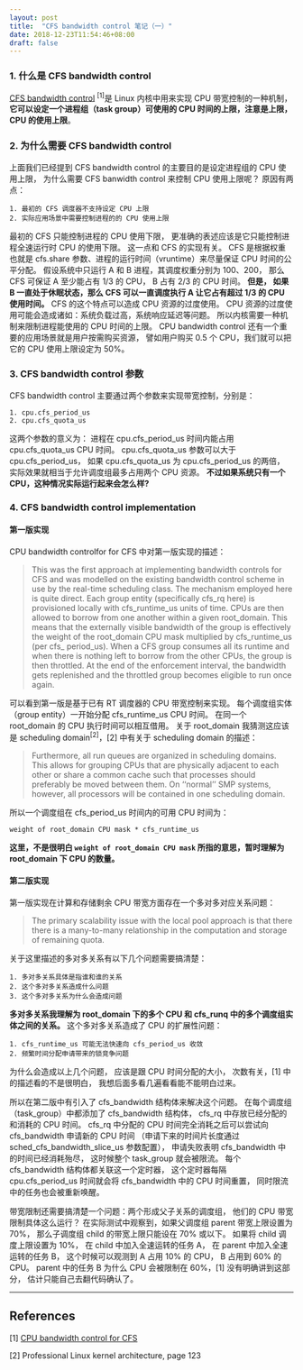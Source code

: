 ```yaml
---
layout: post
title:  "CFS bandwidth control 笔记（一）"
date: 2018-12-23T11:54:46+08:00
draft: false
---
```


### 1. 什么是 CFS bandwidth control

[CFS bandwidth control](https://www.kernel.org/doc/Documentation/scheduler/sched-bwc.txt) <sup>[1]</sup>是 Linux 内核中用来实现 CPU 带宽控制的一种机制，
**它可以设定一个进程组（task group）可使用的 CPU 时间的上限，注意是上限， CPU 的使用上限**。

### 2. 为什么需要 CFS bandwidth control

上面我们已经提到 CFS bandwidth control 的主要目的是设定进程组的 CPU 使用上限，
为什么需要 CFS banwidth control 来控制 CPU 使用上限呢？
原因有两点：

    1. 最初的 CFS 调度器不支持设定 CPU 上限
    2. 实际应用场景中需要控制进程的的 CPU 使用上限

最初的 CFS 只能控制进程的 CPU 使用下限，
更准确的表述应该是它只能控制进程全速运行时 CPU 的使用下限。
这一点和 CFS 的实现有关。
CFS 是根据权重也就是 cfs.share 参数、进程的运行时间（vruntime）来尽量保证 CPU 时间的公平分配。
假设系统中只运行 A 和 B 进程，其调度权重分别为 100、200，
那么 CFS 可保证 A 至少能占有 1/3 的 CPU，
B 占有 2/3 的 CPU 时间。
**但是， 如果 B 一直处于休眠状态，那么 CFS 可以一直调度执行 A 让它占有超过 1/3 的 CPU 使用时间。**
CFS 的这个特点可以造成 CPU 资源的过度使用。
CPU 资源的过度使用可能会造成诸如：系统负载过高，系统响应延迟等问题。
所以内核需要一种机制来限制进程能使用的 CPU 时间的上限。
CPU bandwidth control 还有一个重要的应用场景就是用户按需购买资源，
譬如用户购买 0.5 个 CPU，我们就可以把它的 CPU 使用上限设定为 50%。

### 3. CFS bandwidth control 参数

CFS bandwidth control 主要通过两个参数来实现带宽控制，分别是：

    1. cpu.cfs_period_us
    2. cpu.cfs_quota_us

这两个参数的意义为：
进程在 cpu.cfs_period_us 时间内能占用 cpu.cfs_quota_us CPU 时间。
cpu.cfs_quota_us 参数可以大于 cpu.cfs_period_us，
如果 cpu.cfs_quota_us 为 cpu.cfs_period_us 的两倍，
实际效果就相当于允许调度组最多占用两个 CPU 资源。
**不过如果系统只有一个 CPU，这种情况实际运行起来会怎么样?**

### 4. CFS bandwidth control implementation

#### 第一版实现

CPU bandwidth controlfor for CFS 中对第一版实现的描述：

>This was the first approach at implementing bandwidth
controls for CFS and was modelled on the existing bandwidth
control scheme in use by the real-time
scheduling class. The mechanism employed here is
quite direct. Each group entity (specifically cfs_rq
here) is provisioned locally with cfs_runtime_us
units of time. CPUs are then allowed to borrow from
one another within a given root_domain. This
means that the externally visible bandwidth of the group
is effectively the weight of the root_domain CPU
mask multiplied by cfs_runtime_us (per cfs_
period_us). When a CFS group consumes all its
runtime and when there is nothing left to borrow from
the other CPUs, the group is then throttled. At the end
of the enforcement interval, the bandwidth gets replenished
and the throttled group becomes eligible to run once again.

可以看到第一版是基于已有 RT 调度器的 CPU 带宽控制来实现。
每个调度组实体（group entity）一开始分配 cfs_runtime_us CPU 时间。
在同一个 root_domain 的 CPU 执行时间可以相互借用。
关于 root_domain 我猜测这应该是 scheduling domain<sup>[2]</sup>，[2] 中有关于 scheduling domain 的描述：

>Furthermore, all run queues are organized in scheduling domains. This allows for grouping CPUs that
are physically adjacent to each other or share a common cache such that processes should preferably
be moved between them. On ‘‘normal’’ SMP systems, however, all processors will be contained in one
scheduling domain. 

所以一个调度组在 cfs_period_us 时间内的可用 CPU 时间为：

    weight of root_domain CPU mask * cfs_runtime_us

**这里，不是很明白 `weight of root_domain CPU mask` 所指的意思，暂时理解为 root_domain 下 CPU 的数量。**

#### 第二版实现

第一版实现在计算和存储剩余 CPU 带宽方面存在一个多对多对应关系问题：

>The primary scalability issue with the local pool approach is that there there is a many-to-many relationship
in the computation and storage of remaining quota.

关于这里描述的多对多关系有以下几个问题需要搞清楚：

    1. 多对多关系具体是指谁和谁的关系
    2. 这个多对多关系造成什么问题
    3. 这个多对多关系为什么会造成问题

**多对多关系我理解为 root_domain 下的多个 CPU 和 cfs_runq 中的多个调度组实体之间的关系。**
这个多对多关系造成了 CPU 的扩展性问题：

    1. cfs_runtime_us 可能无法快速向 cfs_period_us 收敛
    2. 频繁时间分配申请带来的锁竞争问题

为什么会造成以上几个问题，
应该是跟 CPU 时间分配的大小，
次数有关，[1] 中的描述看的不是很明白，
我想后面多看几遍看看能不能明白过来。

所以在第二版中有引入了 cfs_bandwidth 结构体来解决这个问题。
在每个调度组（task_group）中都添加了 cfs_bandwidth 结构体，
cfs_rq 中存放已经分配的和消耗的 CPU 时间。
cfs_rq 中分配的 CPU 时间完全消耗之后可以尝试向 cfs_bandwidth 申请新的 CPU 时间
（申请下来的时间片长度通过 sched_cfs_bandwidth_slice_us 参数配置），
申请失败表明 cfs_bandwidth 中的时间已经消耗殆尽，
这时候整个 task_group 就会被限流。
每个 cfs_bandwidth 结构体都关联这一个定时器，
这个定时器每隔 cpu.cfs_period_us 时间就会将 cfs_bandwidth 中的 CPU 时间重置，
同时限流中的任务也会被重新唤醒。

带宽限制还需要搞清楚一个问题：两个形成父子关系的调度组，
他们的 CPU 带宽限制具体这么运行？
在实际测试中观察到，如果父调度组 parent 带宽上限设置为 70%，
那么子调度组 child 的带宽上限只能设在 70% 或以下。
如果将 child 调度上限设置为 10%，
在 child 中加入全速运转的任务 A，
在 parent 中加入全速运转的任务 B，
这个时候可以观测到 A 占用 10% 的 CPU，
B 占用到 60% 的 CPU。
parent 中的任务 B 为什么 CPU 会被限制在 60%，[1] 没有明确讲到这部分，
估计只能自己去翻代码确认了。

---

## References

[1] [CPU bandwidth control for CFS](https://ai.google/research/pubs/pub36669)

[2] Professional Linux kernel architecture, page 123 
